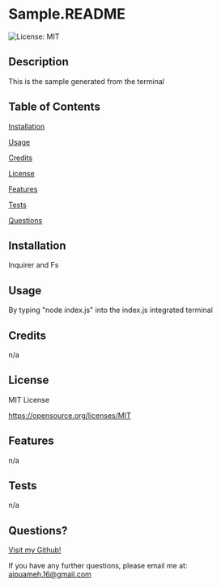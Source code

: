# Sample.README
![License: MIT](https://img.shields.io/badge/License-MIT-yellow.svg)

  ## Description 
This is the sample generated from the terminal

  ## Table of Contents
[Installation](#installation)

[Usage](#usage)

[Credits](#credits)

[License](#license)

[Features](#features)

[Tests](#tests)

[Questions](#questions)
                
  ## Installation 
Inquirer and Fs
                
  ## Usage 
By typing "node index.js" into the index.js integrated terminal
                
  ## Credits 
n/a
               
  ## License 
MIT License

  https://opensource.org/licenses/MIT

  ## Features 
n/a
    
  ## Tests
n/a

  ## Questions? 
[Visit my Github!](https://github.com/AipuAmeh)  

If you have any further questions, please email me at: aipuameh.16@gmail.com
